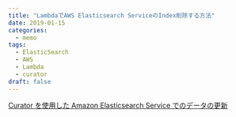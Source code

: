 ```yaml
---
title: "LambdaでAWS Elasticsearch ServiceのIndex削除する方法"
date: 2019-01-15
categories:
  - memo
tags:
  - ElasticSearch
  - AWS
  - Lambda
  - curator
draft: false
---
```


[Curator を使用した Amazon Elasticsearch Service でのデータの更新](https://docs.aws.amazon.com/ja_jp/elasticsearch-service/latest/developerguide/curator.html)
